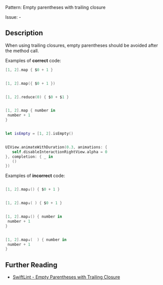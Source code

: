 Pattern: Empty parentheses with trailing closure

Issue: -

## Description

When using trailing closures, empty parentheses should be avoided after the method call.

Examples of **correct** code:
```swift
[1, 2].map { $0 + 1 }


[1, 2].map({ $0 + 1 })


[1, 2].reduce(0) { $0 + $1 }


[1, 2].map { number in
 number + 1 
}


let isEmpty = [1, 2].isEmpty()


UIView.animateWithDuration(0.3, animations: {
   self.disableInteractionRightView.alpha = 0
}, completion: { _ in
   ()
})

```
Examples of **incorrect** code:
```swift

[1, 2].map↓() { $0 + 1 }


[1, 2].map↓( ) { $0 + 1 }


[1, 2].map↓() { number in
 number + 1 
}


[1, 2].map↓(  ) { number in
 number + 1 
}

```

## Further Reading

* [SwiftLint - Empty Parentheses with Trailing Closure](https://github.com/realm/SwiftLint/blob/master/Rules.md#empty-parentheses-with-trailing-closure)